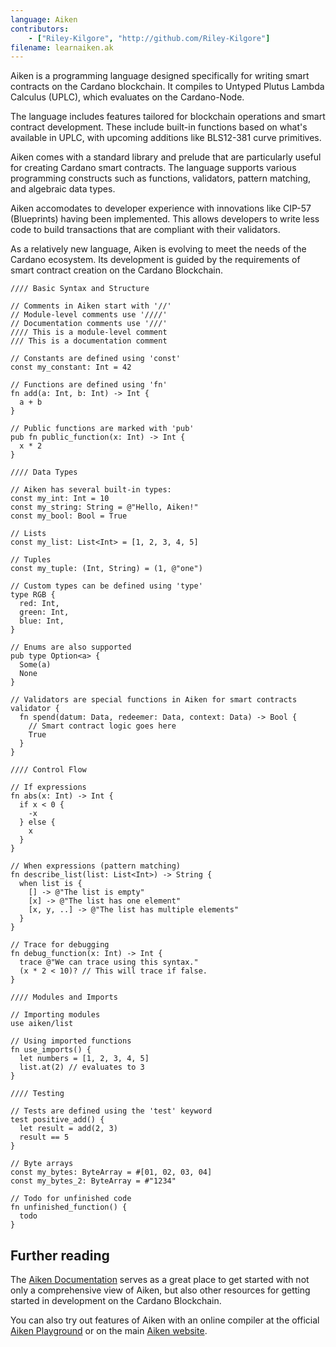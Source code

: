 ```yaml
---
language: Aiken
contributors:
    - ["Riley-Kilgore", "http://github.com/Riley-Kilgore"]
filename: learnaiken.ak
---
```


Aiken is a programming language designed specifically for writing smart contracts on the Cardano blockchain. It compiles to Untyped Plutus Lambda Calculus (UPLC), which evaluates on the Cardano-Node.

The language includes features tailored for blockchain operations and smart contract development. These include built-in functions based on what's available in UPLC, with upcoming additions like BLS12-381 curve primitives.

Aiken comes with a standard library and prelude that are particularly useful for creating Cardano smart contracts. The language supports various programming constructs such as functions, validators, pattern matching, and algebraic data types.

Aiken accomodates to developer experience with innovations like CIP-57 (Blueprints) having been implemented. This allows developers to write less code to build transactions that are compliant with their validators.

As a relatively new language, Aiken is evolving to meet the needs of the Cardano ecosystem. Its development is guided by the requirements of smart contract creation on the Cardano Blockchain.

```aiken
//// Basic Syntax and Structure

// Comments in Aiken start with '//'
// Module-level comments use '////'
// Documentation comments use '///'
//// This is a module-level comment
/// This is a documentation comment

// Constants are defined using 'const'
const my_constant: Int = 42

// Functions are defined using 'fn'
fn add(a: Int, b: Int) -> Int {
  a + b
}

// Public functions are marked with 'pub'
pub fn public_function(x: Int) -> Int {
  x * 2
}

//// Data Types

// Aiken has several built-in types:
const my_int: Int = 10
const my_string: String = @"Hello, Aiken!"
const my_bool: Bool = True

// Lists
const my_list: List<Int> = [1, 2, 3, 4, 5]

// Tuples
const my_tuple: (Int, String) = (1, @"one")

// Custom types can be defined using 'type'
type RGB {
  red: Int,
  green: Int,
  blue: Int,
}

// Enums are also supported
pub type Option<a> {
  Some(a)
  None
}

// Validators are special functions in Aiken for smart contracts
validator {
  fn spend(datum: Data, redeemer: Data, context: Data) -> Bool {
    // Smart contract logic goes here
    True
  }
}

//// Control Flow

// If expressions
fn abs(x: Int) -> Int {
  if x < 0 {
    -x
  } else {
    x
  }
}

// When expressions (pattern matching)
fn describe_list(list: List<Int>) -> String {
  when list is {
    [] -> @"The list is empty"
    [x] -> @"The list has one element"
    [x, y, ..] -> @"The list has multiple elements"
  }
}

// Trace for debugging
fn debug_function(x: Int) -> Int {
  trace @"We can trace using this syntax."
  (x * 2 < 10)? // This will trace if false.
}

//// Modules and Imports

// Importing modules
use aiken/list

// Using imported functions
fn use_imports() {
  let numbers = [1, 2, 3, 4, 5]
  list.at(2) // evaluates to 3
}

//// Testing

// Tests are defined using the 'test' keyword
test positive_add() {
  let result = add(2, 3)
  result == 5
}

// Byte arrays
const my_bytes: ByteArray = #[01, 02, 03, 04]
const my_bytes_2: ByteArray = #"1234"

// Todo for unfinished code
fn unfinished_function() {
  todo
}
```

## Further reading

The [Aiken Documentation](https://aiken-lang.org/installation-instructions) serves as a great place to get started with not only a comprehensive view of Aiken, but also other resources for getting started in development on the Cardano Blockchain.

You can also try out features of Aiken with an online compiler at the official
[Aiken Playground](https://play.aiken-lang.org) or on the main [Aiken website](http://aiken-lang.org).